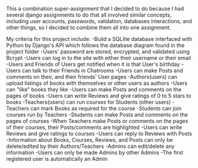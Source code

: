 This a combination super-assignment that I decided to do because I had several django assignments to do that all involved similar concepts, including user accounts, passwords, validation, databases interactions, and other things, so I decided to combine them all into one assignment. 

My criteria for this project include:
-Build a SQLlite database interfaced with Python by Django's API which follows the database diagram found in the project folder
-Users' password are stored, encrypted, and validated using Bcrypt
-Users can log in to the site with either their username or their email
-Users and Friends of Users get notified when it is that User's birthday
-Users can talk to their Friends in Chatrooms
-Users can make Posts and comments on their, and their friends' User pages
-Authors(users) can upload listings of books with themselves or other users as authors
-Users can "like" books they like
-Users can make Posts and comments on the pages of books
-Users can write Reviews and give ratings of 0 to 5 stars to books 
-Teachers(users) can run courses for Students (other users)
-Teachers can mark Books as required for the course
-Students can join courses run by Teachers
-Students can make Posts and comments on the pages of courses
-When Teachers make Posts or comments on the pages of their courses, their Posts/comments are highlighted
-Users can write Reviews and give ratings to courses 
-Users can reply to Reviews with Posts
-Information about Books, Courses, Reviews, and Posts can only be delete/edited by their Authors/Teachers
-Admins can edit/delete any information
-Users can only be made Admins by other Admins
-The first registered user is automatically an Admin